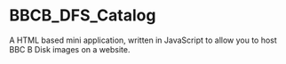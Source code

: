 # BBCB_DFS_Catalog
A HTML based mini application, written in JavaScript to allow you to host BBC B Disk images on a website.
